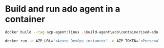 # Build and run ado agent in a container

```bash
docker build --tag azp-agent:linux .\build-agent\ado\containerised-ado-agent\

docker run -e AZP_URL="<Azure DevOps instance>" -e AZP_TOKEN="<Personal Access Token>" -e AZP_POOL="<Agent Pool Name>" -e AZP_AGENT_NAME="Docker Agent - Linux" --name "azp-agent-linux" azp-agent:linux
```
